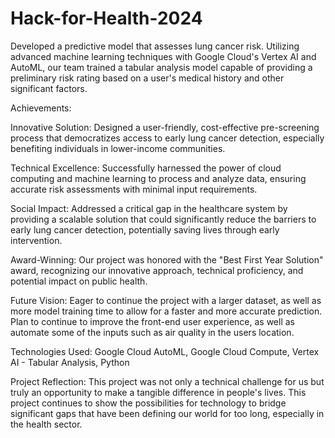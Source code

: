# Hack-for-Health-2024

Developed a predictive model that assesses lung cancer risk. Utilizing advanced machine learning techniques with Google Cloud's Vertex AI and AutoML, our team trained a tabular analysis model capable of providing a preliminary risk rating based on a user's medical history and other significant factors.

Achievements:

Innovative Solution: Designed a user-friendly, cost-effective pre-screening process that democratizes access to early lung cancer detection, especially benefiting individuals in lower-income communities.

Technical Excellence: Successfully harnessed the power of cloud computing and machine learning to process and analyze data, ensuring accurate risk assessments with minimal input requirements.

Social Impact: Addressed a critical gap in the healthcare system by providing a scalable solution that could significantly reduce the barriers to early lung cancer detection, potentially saving lives through early intervention.

Award-Winning: Our project was honored with the "Best First Year Solution" award, recognizing our innovative approach, technical proficiency, and potential impact on public health.

Future Vision: Eager to continue the project with a larger dataset, as well as more model training time to allow for a faster and more accurate prediction. Plan to continue to improve the front-end user experience, as well as automate some of the inputs such as air quality in the users location.

Technologies Used: Google Cloud AutoML, Google Cloud Compute, Vertex AI - Tabular Analysis, Python

Project Reflection:
This project was not only a technical challenge for us but truly an opportunity to make a tangible difference in people's lives. This project continues to show the possibilities for technology to bridge significant gaps that have been defining our world for too long, especially in the health sector.
